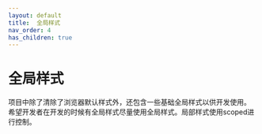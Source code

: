 ```yaml
---
layout: default
title:  全局样式
nav_order: 4
has_children: true
---
```


# 全局样式

项目中除了清除了浏览器默认样式外，还包含一些基础全局样式以供开发使用。
希望开发者在开发的时候有全局样式尽量使用全局样式。局部样式使用scoped进行控制。